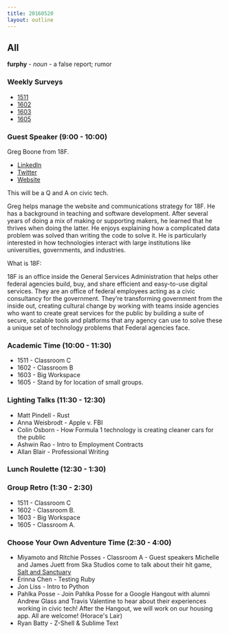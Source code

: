 ```yaml
---
title: 20160520
layout: outline
---
```


## All

**furphy** - _noun_ - a false report; rumor

### Weekly Surveys

* [1511]()
* [1602]()
* [1603]()
* [1605]()

### Guest Speaker (9:00 - 10:00)

Greg Boone from 18F.

* [LinkedIn](https://www.linkedin.com/in/gregboone42)
* [Twitter](https://twitter.com/gboone42)
* [Website](http://greg.harmsboone.org/)

This will be a Q and A on civic tech.

Greg helps manage the website and communications strategy for 18F. He has a
background in teaching and software development. After several years of doing
a mix of making or supporting makers, he learned that he thrives when doing
the latter. He enjoys explaining how a complicated data problem was solved than
writing the code to solve it. He is particularly interested in how technologies
interact with large institutions like universities, governments, and industries.

What is 18F:

18F is an office inside the General Services Administration that helps other
federal agencies build, buy, and share efficient and easy-to-use digital
services. They are an office of federal employees acting as a civic consultancy
for the government. They’re transforming government from the inside out,
creating cultural change by working with teams inside agencies who want to
create great services for the public by building a suite of secure, scalable
tools and platforms that any agency can use to solve these a unique set of
technology problems that Federal agencies face.

### Academic Time (10:00 - 11:30)

* 1511 - Classroom C
* 1602 - Classroom B
* 1603 - Big Workspace
* 1605 - Stand by for location of small groups.


### Lighting Talks (11:30 - 12:30)

* Matt Pindell - Rust
* Anna Weisbrodt - Apple v. FBI
* Colin Osborn - How Formula 1 technology is creating cleaner cars for the public
* Ashwin Rao - Intro to Employment Contracts
* Allan Blair - Professional Writing

### Lunch Roulette (12:30 - 1:30)


### Group Retro (1:30 - 2:30)

* 1511 - Classroom C
* 1602 - Classroom B.
* 1603 - Big Workspace
* 1605 - Classroom A.


### Choose Your Own Adventure Time (2:30 - 4:00)

* Miyamoto and Ritchie Posses - Classroom A - Guest speakers Michelle and James Juett from
Ska Studios come to talk about their hit game,
[Salt and Sanctuary](http://ska-studios.com/salt/)
* Erinna Chen - Testing Ruby
* Jon Liss - Intro to Python
* Pahlka Posse - Join Pahlka Posse for a Google Hangout with alumni Andrew Glass and Travis Valentine to hear about their experiences working in civic tech! After the Hangout, we will work on our housing app. All are welcome! (Horace's Lair)
* Ryan Batty - Z-Shell & Sublime Text
